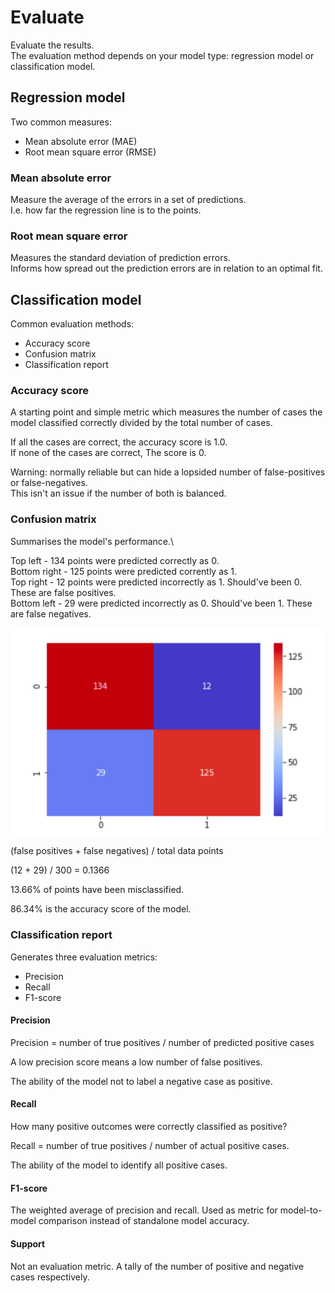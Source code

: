 # Evaluate

Evaluate the results.\
The evaluation method depends on your model type: regression model or classification model.

## Regression model
Two common measures:
- Mean absolute error (MAE)
- Root mean square error (RMSE)

### Mean absolute error
Measure the average of the errors in a set of predictions.\
I.e. how far the regression line is to the points.

### Root mean square error
Measures the standard deviation of prediction errors.\
Informs how spread out the prediction errors are in relation to an optimal fit.

## Classification model
Common evaluation methods:
- Accuracy score
- Confusion matrix
- Classification report

### Accuracy score
A starting point and simple metric which measures the number of cases the model classified correctly divided by the total number of cases.

If all the cases are correct, the accuracy score is 1.0.\
If none of the cases are correct, The score is 0.

Warning: normally reliable but can hide a lopsided number of false-positives or false-negatives.\
This isn't an issue if the number of both is balanced.

### Confusion matrix
Summarises the model's performance.\

Top left - 134 points were predicted correctly as 0.\
Bottom right - 125 points were predicted corrently as 1.\
Top right - 12 points were predicted incorrectly as 1. Should've been 0. These are false positives.\
Bottom left - 29 were predicted incorrectly as 0. Should've been 1. These are false negatives.

![Confusion matrix](/images/practical/confusion-matrix.png)

(false positives + false negatives) / total data points

(12 + 29) / 300 = 0.1366

13.66% of points have been misclassified.

86.34% is the accuracy score of the model.

### Classification report
Generates three evaluation metrics:
- Precision
- Recall
- F1-score

#### Precision
Precision = number of true positives / number of predicted positive cases

A low precision score means a low number of false positives.

The ability of the model not to label a negative case as positive.

#### Recall
How many positive outcomes were correctly classified as positive?

Recall = number of true positives / number of actual positive cases.

The ability of the model to identify all positive cases.

#### F1-score
The weighted average of precision and recall.
Used as metric for model-to-model comparison instead of standalone model accuracy.

#### Support
Not an evaluation metric.
A tally of the number of positive and negative cases respectively.